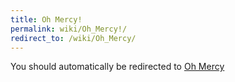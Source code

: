 ```yaml
---
title: Oh Mercy!
permalink: wiki/Oh_Mercy!/
redirect_to: /wiki/Oh_Mercy/
---
```


You should automatically be redirected to [Oh Mercy](/wiki/Oh_Mercy/)
